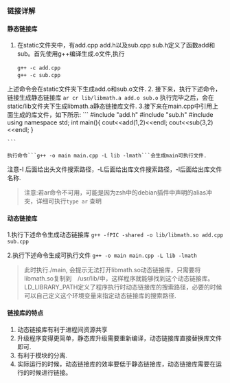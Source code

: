 ### 链接详解

#### 静态链接库

1. 在static文件夹中，有add.cpp add.h以及sub.cpp sub.h定义了函数add和sub。首先使用g++编译生成.o文件,执行
```
　　g++ -c add.cpp
　　g++ -c sub.cpp
```
上述命令会在static文件夹下生成add.o和sub.o文件.
2. 接下来，执行下述命令，链接生成静态链接库
```ar cr lib/libmath.a add.o sub.o```
执行完毕之后，会在static/lib文件夹下生成libmath.a静态链接库文件.
3.接下来在main.cpp中引用上面生成的库文件，如下所示:
    ```
    #include "add.h"
    #include "sub.h"
    #include <iostream>
    using namespace std;
    int main(){
        cout<<add(1,2)<<endl;
        cout<<sub(3,2)<<endl;
    }

    ```

    执行命令```g++ -o main main.cpp -L lib -lmath```会生成main可执行文件.
注意-I 后面给出头文件搜索路径，-L后面给出库文件搜索路径，-l后面给出库文件名称.

>注意:若ar命令不可用，可能是因为zsh中的debian插件中声明的alias冲突，详细可执行```type ar``` 查明

#### 动态链接库
1.执行下述命令生成动态链接库
```g++ -fPIC -shared -o lib/libmath.so add.cpp sub.cpp```

2.执行下述命令生成可执行文件
```g++ -o main main.cpp -L lib -lmath```

> 此时执行./main, 会提示无法打开libmath.so动态链接库，只需要将libmath.so复制到　/usr/lib/中，这样程序就能够找到这个动态链接库。
> LD_LIBRARY_PATH定义了程序执行时动态链接库的搜索路径，必要的时候可以自己定义这个环境变量来指定动态链接库的搜索路径.

#### 链接库的特点

1. 动态链接库有利于进程间资源共享
2. 升级程序变得更简单，静态库升级需要重新编译，动态链接库直接替换库文件即可.
3. 有利于模块的分离.
4. 实际运行的时候，动态链接库的效率要低于静态链接库，动态链接库需要在运行的时候进行链接。
